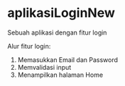 # aplikasiLoginNew
Sebuah aplikasi dengan fitur login

Alur fitur login:

1. Memasukkan Email dan Password
2. Memvalidasi input
3. Menampilkan halaman Home
